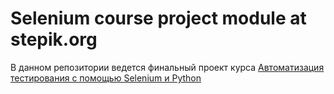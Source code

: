 <h1>Selenium course project module at stepik.org</h1>

<p>В данном репозитории ведется финальный проект курса <a href='https://stepik.org/course/575/syllabus'> Автоматизация 
тестирования с помощью Selenium и Python </a></p>
